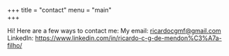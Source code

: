 +++
title = "contact"
menu = "main"  
+++

Hi! Here are a few ways to contact me:
My email: ricardocgmf@gmail.com
LinkedIn: https://www.linkedin.com/in/ricardo-c-g-de-mendon%C3%A7a-filho/
